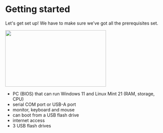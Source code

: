 # Getting started
Let's get set up! We have to make sure we’ve got all the prerequisites set.

<img src="../getting-started.png" width="320" height="180"/>

- PC (BIOS) that can run Windows 11 and Linux Mint 21 (RAM, storage, CPU)
- serial COM port or USB-A port
- monitor, keyboard and mouse
- can boot from a USB flash drive
- internet access
- 3 USB flash drives
